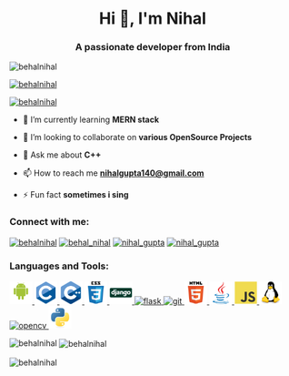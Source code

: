<h1 align="center">Hi 👋, I'm Nihal</h1>
<h3 align="center">A passionate developer from India</h3>

<p align="left"> <img src="https://komarev.com/ghpvc/?username=behalnihal&label=Profile%20views&color=0e75b6&style=flat" alt="behalnihal" /> </p>

<p align="left"> <a href="https://github.com/ryo-ma/github-profile-trophy"><img src="https://github-profile-trophy.vercel.app/?username=behalnihal" alt="behalnihal" /></a> </p>

<p align="left"> <a href="https://twitter.com/behalnihal" target="blank"><img src="https://img.shields.io/twitter/follow/behalnihal?logo=twitter&style=for-the-badge" alt="behalnihal" /></a> </p>

- 🌱 I’m currently learning **MERN stack**

- 👯 I’m looking to collaborate on **various OpenSource Projects**

- 💬 Ask me about **C++**

- 📫 How to reach me **nihalgupta140@gmail.com**

- ⚡ Fun fact **sometimes i sing**

<h3 align="left">Connect with me:</h3>
<p align="left">
<a href="https://twitter.com/behalnihal" target="blank"><img align="center" src="https://raw.githubusercontent.com/rahuldkjain/github-profile-readme-generator/master/src/images/icons/Social/twitter.svg" alt="behalnihal" height="30" width="40" /></a>
<a href="https://instagram.com/behal_nihal" target="blank"><img align="center" src="https://raw.githubusercontent.com/rahuldkjain/github-profile-readme-generator/master/src/images/icons/Social/instagram.svg" alt="behal_nihal" height="30" width="40" /></a>
<a href="https://www.codechef.com/users/nihal_gupta" target="blank"><img align="center" src="https://cdn.jsdelivr.net/npm/simple-icons@3.1.0/icons/codechef.svg" alt="nihal_gupta" height="30" width="40" /></a>
<a href="https://codeforces.com/profile/nihal_gupta" target="blank"><img align="center" src="https://cdn.jsdelivr.net/npm/simple-icons@3.0.1/icons/codeforces.svg" alt="nihal_gupta" height="30" width="40" /></a>
</p>

<h3 align="left">Languages and Tools:</h3>
<p align="left"> <a href="https://developer.android.com" target="_blank"> <img src="https://raw.githubusercontent.com/devicons/devicon/master/icons/android/android-original-wordmark.svg" alt="android" width="40" height="40"/> </a> <a href="https://www.cprogramming.com/" target="_blank"> <img src="https://raw.githubusercontent.com/devicons/devicon/master/icons/c/c-original.svg" alt="c" width="40" height="40"/> </a> <a href="https://www.w3schools.com/cpp/" target="_blank"> <img src="https://raw.githubusercontent.com/devicons/devicon/master/icons/cplusplus/cplusplus-original.svg" alt="cplusplus" width="40" height="40"/> </a> <a href="https://www.w3schools.com/css/" target="_blank"> <img src="https://raw.githubusercontent.com/devicons/devicon/master/icons/css3/css3-original-wordmark.svg" alt="css3" width="40" height="40"/> </a> <a href="https://www.djangoproject.com/" target="_blank"> <img src="https://raw.githubusercontent.com/devicons/devicon/master/icons/django/django-original.svg" alt="django" width="40" height="40"/> </a> <a href="https://flask.palletsprojects.com/" target="_blank"> <img src="https://www.vectorlogo.zone/logos/pocoo_flask/pocoo_flask-icon.svg" alt="flask" width="40" height="40"/> </a> <a href="https://git-scm.com/" target="_blank"> <img src="https://www.vectorlogo.zone/logos/git-scm/git-scm-icon.svg" alt="git" width="40" height="40"/> </a> <a href="https://www.w3.org/html/" target="_blank"> <img src="https://raw.githubusercontent.com/devicons/devicon/master/icons/html5/html5-original-wordmark.svg" alt="html5" width="40" height="40"/> </a> <a href="https://www.java.com" target="_blank"> <img src="https://raw.githubusercontent.com/devicons/devicon/master/icons/java/java-original.svg" alt="java" width="40" height="40"/> </a> <a href="https://developer.mozilla.org/en-US/docs/Web/JavaScript" target="_blank"> <img src="https://raw.githubusercontent.com/devicons/devicon/master/icons/javascript/javascript-original.svg" alt="javascript" width="40" height="40"/> </a> <a href="https://www.linux.org/" target="_blank"> <img src="https://raw.githubusercontent.com/devicons/devicon/master/icons/linux/linux-original.svg" alt="linux" width="40" height="40"/> </a> <a href="https://opencv.org/" target="_blank"> <img src="https://www.vectorlogo.zone/logos/opencv/opencv-icon.svg" alt="opencv" width="40" height="40"/> </a> <a href="https://www.python.org" target="_blank"> <img src="https://raw.githubusercontent.com/devicons/devicon/master/icons/python/python-original.svg" alt="python" width="40" height="40"/> </a> </p>

<p><img align="left" src="https://github-readme-stats.vercel.app/api/top-langs?username=behalnihal&show_icons=true&locale=en&layout=compact" alt="behalnihal" /></p>

<p>&nbsp;<img align="center" src="https://github-readme-stats.vercel.app/api?username=behalnihal&show_icons=true&locale=en" alt="behalnihal" /></p>

<p><img align="center" src="https://github-readme-streak-stats.herokuapp.com/?user=behalnihal&" alt="behalnihal" /></p>
